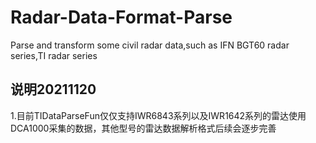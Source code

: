 # Radar-Data-Format-Parse
Parse and transform some civil radar data,such as IFN BGT60 radar series,TI radar series
## 说明20211120
1.目前TIDataParseFun仅仅支持IWR6843系列以及IWR1642系列的雷达使用DCA1000采集的数据，其他型号的雷达数据解析格式后续会逐步完善
